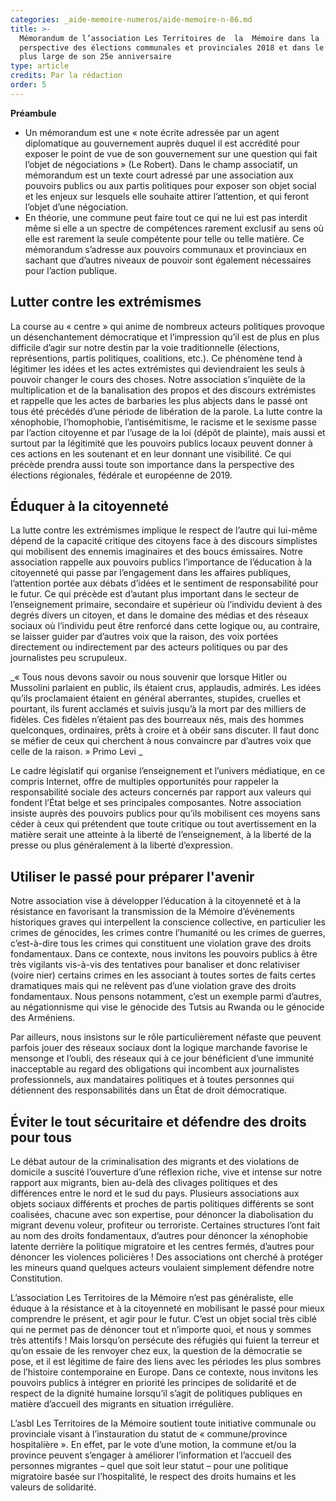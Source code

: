 ```yaml
---
categories: _aide-memoire-numeros/aide-memoire-n-86.md
title: >-
  Mémorandum de l’association Les Territoires de  la  Mémoire dans la
  perspective des élections communales et provinciales 2018 et dans le cadre
  plus large de son 25e anniversaire
type: article
credits: Par la rédaction
order: 5
---
```

**Préambule**

* Un mémorandum est une « note écrite adressée par un agent diplomatique au gouvernement auprès duquel il est accrédité pour exposer le point de vue de son gouvernement sur une question qui fait l’objet de négociations »  (Le Robert). Dans le champ associatif, un mémorandum est un texte
  court adressé par une association aux pouvoirs publics ou aux partis politiques pour exposer son objet social et les enjeux sur lesquels elle souhaite attirer l’attention, et qui feront l’objet d’une négociation.
* En théorie, une commune peut faire tout ce qui ne lui est pas interdit même si elle a un spectre
  de compétences rarement exclusif au sens où elle est rarement la seule compétente pour telle ou telle matière. Ce mémorandum s’adresse aux pouvoirs communaux et provinciaux en sachant que d’autres niveaux de pouvoir sont également nécessaires pour l’action publique.

## Lutter contre les extrémismes

La course au « centre » qui anime de nombreux acteurs politiques provoque un désenchantement démocratique et l’impression qu’il est de plus en plus difficile d’agir sur notre destin par la voie traditionnelle (élections, représentions,  partis  politiques,  coalitions,  etc.). Ce phénomène tend à légitimer les idées et les actes extrémistes qui deviendraient les seuls à pouvoir changer le cours des choses. Notre association s’inquiète de la multiplication et de la banalisation des propos et des discours extrémistes et rappelle que les actes de barbaries les plus abjects dans le passé ont tous été précédés d’une période de libération de la parole. La lutte contre la xénophobie, l’homophobie, l’antisémitisme, le racisme et le sexisme passe par l’action citoyenne et par l’usage de la loi (dépôt de plainte), mais aussi et surtout par la légitimité que les pouvoirs publics locaux peuvent donner à ces actions en les soutenant et en leur donnant une visibilité. Ce qui précède prendra aussi toute son importance dans la perspective des élections régionales, fédérale et européenne de 2019.

## Éduquer à la citoyenneté

La lutte contre les extrémismes implique le respect de l’autre qui lui-même dépend de la capacité critique des citoyens face à des discours simplistes qui mobilisent des ennemis imaginaires et des boucs émissaires. Notre association rappelle aux pouvoirs publics l’importance de l’éducation à la citoyenneté qui passe par l’engagement dans les affaires publiques, l’attention portée aux débats d’idées et le sentiment de responsabilité pour le futur. Ce qui précède est d’autant plus important dans le secteur de l’enseignement primaire, secondaire et supérieur où l’individu devient à des degrés divers un citoyen, et dans le domaine des médias et des réseaux sociaux où l’individu peut être renforcé dans cette logique ou, au contraire, se laisser guider par d’autres voix que la raison, des voix portées directement ou indirectement par des acteurs politiques ou par des journalistes peu scrupuleux. 

_« Tous nous devons savoir ou nous souvenir que lorsque Hitler ou Mussolini parlaient en public, ils étaient crus, applaudis, admirés. Les idées qu’ils proclamaient étaient
 en général aberrantes, stupides, cruelles et pourtant, ils furent acclamés et suivis jusqu’à la mort par des milliers de fidèles. Ces fidèles n’étaient pas des bourreaux nés, mais des hommes quelconques, ordinaires, prêts à croire et à obéir sans discuter. Il faut donc se méfier de ceux qui cherchent à nous convaincre par d’autres voix que celle de la raison. » Primo Levi
_

Le cadre législatif qui organise l’enseignement et l’univers médiatique, en ce compris Internet, offre de multiples opportunités pour rappeler la responsabilité sociale des acteurs concernés par rapport aux valeurs qui fondent l’État belge et ses principales composantes. Notre association insiste auprès des pouvoirs publics pour qu’ils mobilisent ces moyens sans céder à ceux qui prétendent que toute critique ou tout avertissement en la matière serait une atteinte à la liberté de l’enseignement, à la liberté de la presse ou plus généralement à la liberté d’expression.

## Utiliser le passé pour préparer l'avenir

Notre association vise à développer l’éducation à la citoyenneté et à la résistance en favorisant la transmission de la Mémoire d’événements historiques graves qui interpellent la conscience collective, en particulier les crimes de génocides, les crimes contre l’humanité ou les crimes de guerres, c’est-à-dire tous les crimes qui constituent une violation grave des droits fondamentaux. Dans ce contexte, nous invitons les pouvoirs publics à être très vigilants vis-à-vis des tentatives pour banaliser et donc relativiser (voire nier) certains crimes en les associant à toutes sortes de faits certes dramatiques mais qui ne relèvent pas d’une violation grave des droits fondamentaux. Nous pensons notamment, c’est un exemple parmi d’autres, au négationnisme qui vise le génocide des Tutsis au Rwanda ou le génocide des Arméniens.

Par ailleurs, nous insistons sur le rôle particulièrement néfaste que peuvent parfois jouer des réseaux sociaux dont la logique marchande favorise le mensonge et l’oubli, des réseaux qui à ce jour bénéficient d’une immunité inacceptable au regard  des  obligations  qui incombent aux journalistes professionnels, aux mandataires politiques et à toutes personnes qui détiennent des responsabilités dans un État de droit démocratique.

## Éviter le tout sécuritaire et défendre des droits pour tous

Le débat autour de la criminalisation des migrants et des violations de domicile a suscité l’ouverture d’une réflexion riche, vive et intense sur notre rapport aux migrants, bien au-delà des clivages politiques et des différences entre le nord et le sud du pays. Plusieurs associations aux objets sociaux différents et proches de partis politiques différents se sont coalisées, chacune avec son expertise, pour dénoncer la diabolisation du migrant devenu voleur, profiteur ou terroriste. Certaines structures l’ont fait au nom des droits fondamentaux, d’autres pour dénoncer la xénophobie latente derrière la politique migratoire et les centres fermés, d’autres pour dénoncer les violences policières ! Des associations ont cherché à protéger les mineurs quand quelques acteurs voulaient simplement défendre notre Constitution.

L’association Les Territoires de la Mémoire n’est pas généraliste, elle éduque à la résistance et à la citoyenneté en mobilisant le passé pour mieux comprendre le présent, et agir pour le futur. C’est un objet social très ciblé qui ne permet pas de dénoncer tout et n’importe quoi, et nous y sommes très attentifs ! Mais lorsqu’on persécute des réfugiés qui fuient la terreur et qu’on essaie de les renvoyer chez eux, la question de la démocratie se pose, et il est légitime de faire des liens avec les périodes les plus sombres de l’histoire contemporaine en Europe. Dans ce contexte, nous invitons les pouvoirs publics à intégrer en priorité les principes de solidarité et de respect de la dignité humaine lorsqu’il s’agit de politiques publiques en matière d’accueil des migrants en situation irrégulière.

L’asbl Les Territoires de la Mémoire soutient toute initiative communale ou provinciale visant à l’instauration du statut de « commune/province hospitalière ». En effet, par le vote d’une motion, la commune et/ou la province peuvent s’engager à améliorer l’information et l’accueil des personnes migrantes – quel que soit leur statut – pour une politique migratoire basée sur l’hospitalité, le respect des droits humains et les valeurs de solidarité.


